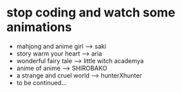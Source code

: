 # stop coding and watch some animations
-  mahjong and anime girl --> saki
-  story warm your heart --> aria
-  wonderful fairy tale --> little witch academya
-  anime of anime --> SHIROBAKO
-  a strange and cruel world --> hunterXhunter
-  to be continued...
<!---
miasen939/miasen939 is a ✨ special ✨ repository because its `README.md` (this file) appears on your GitHub profile.
You can click the Preview link to take a look at your changes.
--->
